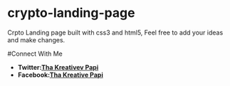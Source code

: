 # crypto-landing-page
Crpto Landing page built with css3 and html5, Feel free to add your ideas and make changes.

#Connect With Me
- **Twitter:[Tha Kreativev Papi](https://twitter.com/thakreativepapi)**
- **Facebook:[Tha Kreative Papi](https://www.facebook.com/thakreativepapi)**
